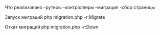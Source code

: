 Что реализовано
-рутеры
-контроллеры
-миграция 
-сбор страницы

Запуск миграций
php migration.php -r:Migrate 

Откат миграций
php migration.php -r:Down